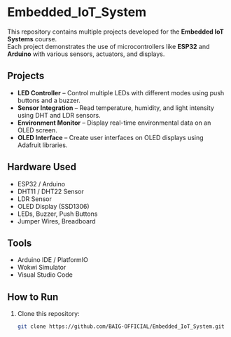 # Embedded_IoT_System

This repository contains multiple projects developed for the **Embedded IoT Systems** course.  
Each project demonstrates the use of microcontrollers like **ESP32** and **Arduino** with various sensors, actuators, and displays.

## Projects

- **LED Controller** – Control multiple LEDs with different modes using push buttons and a buzzer.  
- **Sensor Integration** – Read temperature, humidity, and light intensity using DHT and LDR sensors.  
- **Environment Monitor** – Display real-time environmental data on an OLED screen.  
- **OLED Interface** – Create user interfaces on OLED displays using Adafruit libraries.

## Hardware Used

- ESP32 / Arduino  
- DHT11 / DHT22 Sensor  
- LDR Sensor  
- OLED Display (SSD1306)  
- LEDs, Buzzer, Push Buttons  
- Jumper Wires, Breadboard

## Tools

- Arduino IDE / PlatformIO  
- Wokwi Simulator  
- Visual Studio Code

## How to Run


1. Clone this repository:
   ```bash
   git clone https://github.com/BAIG-OFFICIAL/Embedded_IoT_System.git

